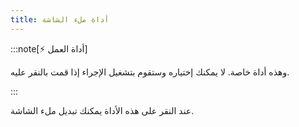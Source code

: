 ```yaml
---
title: أداة ملء الشاشة
---
```


:::note[⚡ أداة العمل]

وهذه أداة خاصة.
لا يمكنك إختياره وستقوم بتشغيل الإجراء إذا قمت بالنقر عليه.

:::

عند النقر على هذه الأداة يمكنك تبديل ملء الشاشة.
